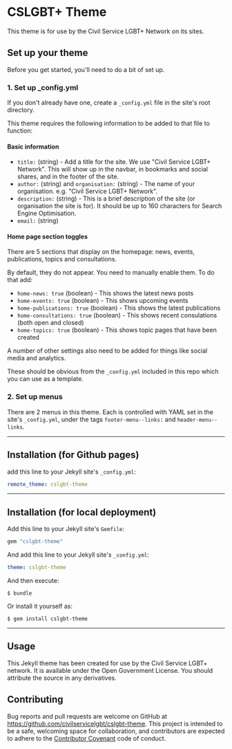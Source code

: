 # CSLGBT+ Theme

This theme is for use by the Civil Service LGBT+ Network on its sites.

## Set up your theme

Before you get started, you'll need to do a bit of set up.

### 1. Set up _config.yml

If you don't already have one, create a `_config.yml` file in the site's root directory.

This theme requires the following information to be added to that file to function:

#### Basic information

- `title:` (string) - Add a title for the site. We use "Civil Service LGBT+ Network". This will show up in the navbar, in bookmarks and social shares, and in the footer of the site.
- `author:` (string) and `organisation:` (string) - The name of your organisation. e.g. "Civil Service LGBT+ Network".
- `description:` (string) - This is a brief description of the site (or organisation the site is for). It should be up to 160 characters for Search Engine Optimisation.
- `email:` (string)

#### Home page section toggles

There are 5 sections that display on the homepage: news, events, publications, topics and consultations.

By default, they do not appear. You need to manually enable them. To do that add:

- `home-news: true` (boolean) - This shows the latest news posts
- `home-events: true` (boolean) - This shows upcoming events
- `home-publications: true` (boolean) - This shows the latest publications
- `home-consultations: true` (boolean) - This shows recent consulations (both open and closed)
- `home-topics: true` (boolean) - This shows topic pages that have been created

A number of other settings also need to be added for things like social media and analytics.

These should be obvious from the `_config.yml` included in this repo which you can use as a template.

### 2. Set up menus

There are 2 menus in this theme. Each is controlled with YAML set in the site's `_config.yml`, under the tags `footer-menu--links:` and `header-menu--links`.

---

## Installation (for Github pages)

add this line to your Jekyll site's `_config.yml`:

```yaml
remote_theme: cslgbt-theme
```

---

## Installation (for local deployment)

Add this line to your Jekyll site's `Gemfile`:

```ruby
gem "cslgbt-theme"
```

And add this line to your Jekyll site's `_config.yml`:

```yaml
theme: cslgbt-theme
```

And then execute:

    $ bundle

Or install it yourself as:

    $ gem install cslgbt-theme
    
---

## Usage

This Jekyll theme has been created for use by the Civil Service LGBT+ network. It is available under the Open Government License. You should attribute the source in any derivatives.

## Contributing

Bug reports and pull requests are welcome on GitHub at https://github.com/civilservicelgbt/cslgbt-theme. This project is intended to be a safe, welcoming space for collaboration, and contributors are expected to adhere to the [Contributor Covenant](http://contributor-covenant.org) code of conduct.	